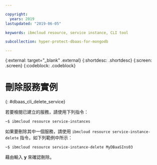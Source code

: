 ```yaml
---

copyright:
  years: 2019
lastupdated: "2019-06-05"

keywords: ibmcloud resource, service instance, CLI tool

subcollection: hyper-protect-dbaas-for-mongodb

---
```


{:external: target="_blank" .external}
{:shortdesc: .shortdesc}
{:screen: .screen}
{:codeblock: .codeblock}


# 刪除服務實例
{: #dbaas_cli_delete_service}

若要檢閱已建立的服務，請使用下列指令：

<pre><code class="hljs">~$ ibmcloud resource service-instances
</code></pre>

如果要刪除其中一個服務，請使用 `ibmcloud resource service-instance-delete` 指令，如下列範例中所示：

<pre><code class="hljs">~$ ibmcloud resource service-instance-delete MyDBaaSIns03
</code></pre>

藉由輸入 **y** 來確認刪除。
